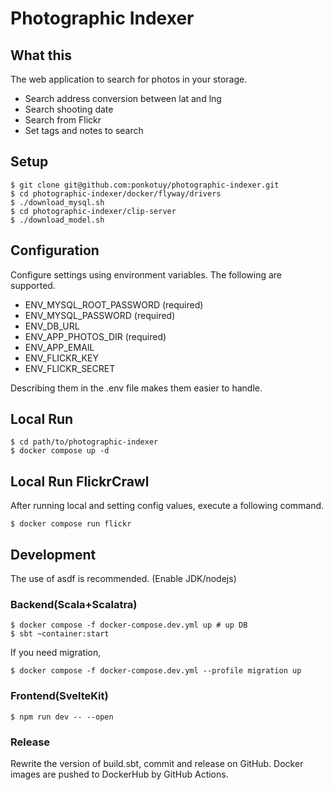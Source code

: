 # Photographic Indexer

## What this
The web application to search for photos in your storage.
- Search address conversion between lat and lng
- Search shooting date
- Search from Flickr
- Set tags and notes to search

## Setup
```shell
$ git clone git@github.com:ponkotuy/photographic-indexer.git
$ cd photographic-indexer/docker/flyway/drivers
$ ./download_mysql.sh
$ cd photographic-indexer/clip-server
$ ./download_model.sh
```

## Configuration
Configure settings using environment variables. The following are supported.

- ENV_MYSQL_ROOT_PASSWORD (required)
- ENV_MYSQL_PASSWORD (required)
- ENV_DB_URL
- ENV_APP_PHOTOS_DIR (required)
- ENV_APP_EMAIL
- ENV_FLICKR_KEY
- ENV_FLICKR_SECRET

Describing them in the .env file makes them easier to handle.

## Local Run
```shell
$ cd path/to/photographic-indexer
$ docker compose up -d
```

## Local Run FlickrCrawl
After running local and setting config values, execute a following command.
```shell
$ docker compose run flickr
```

## Development
The use of asdf is recommended. (Enable JDK/nodejs)

### Backend(Scala+Scalatra)
```shell
$ docker compose -f docker-compose.dev.yml up # up DB
$ sbt ~container:start
```

If you need migration,

```shell
$ docker compose -f docker-compose.dev.yml --profile migration up
```

### Frontend(SvelteKit)
```shell
$ npm run dev -- --open
```

### Release
Rewrite the version of build.sbt, commit and release on GitHub. Docker images are pushed to DockerHub by GitHub Actions.
